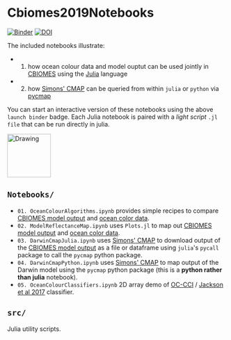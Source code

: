# Cbiomes2019Notebooks

[![Binder](https://mybinder.org/badge_logo.svg)](https://mybinder.org/v2/gh/gaelforget/Cbiomes2019Notebooks/master)
[![DOI](https://zenodo.org/badge/185446209.svg)](https://zenodo.org/badge/latestdoi/185446209)

The included notebooks illustrate:

- 1) how ocean colour data and model ouptut can be used jointly in [CBIOMES](https://cbiomes.org) using the [Julia](https://julialang.org) language
- 2) how [Simons' CMAP](https://cmap.readthedocs.io/en/latest/) can be queried from within `julia` or `python` via [pycmap](https://github.com/simonscmap/pycmap)

You can start an interactive version of these notebooks using the above `launch binder` badge. Each Julia notebook is paired with a *light script* `.jl file` that can be run directly in julia.

<img src="https://raw.githubusercontent.com/gaelforget/Cbiomes2019Notebooks/master/figs/cbiomes-01.png" alt="Drawing" style="height: 100px;"/>

## `Notebooks/`

- `01. OceanColourAlgorithms.ipynb` provides simple recipes to compare [CBIOMES model output](https://github.com/gaelforget/CBIOMES) and [ocean color data](https://www.oceancolour.org).
- `02. ModelReflectanceMap.ipynb` uses `Plots.jl` to map out [CBIOMES model output](https://github.com/gaelforget/CBIOMES) and [ocean color data](https://www.oceancolour.org).
- `03. DarwinCmapJulia.ipynb` uses [Simons' CMAP](https://cmap.readthedocs.io/en/latest/) to download output of the [CBIOMES model output](https://github.com/gaelforget/CBIOMES) as a file or dataframe using `julia`'s `pycall` package to call the `pycmap` python package.
- `04. DarwinCmapPython.ipynb` uses [Simons' CMAP](https://cmap.readthedocs.io/en/latest/) to map output of the Darwin model using the `pycmap` python package (this is a **python rather than julia** notebook).
- `05. OceanColourClassifiers.ipynb` 2D array demo of [OC-CCI](https://www.oceancolour.org) / [Jackson et al 2017](http://doi.org/10.1016/j.rse.2017.03.036) classifier.

## `src/`

Julia utility scripts.

